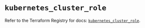 # `kubernetes_cluster_role`

Refer to the Terraform Registry for docs: [`kubernetes_cluster_role`](https://registry.terraform.io/providers/hashicorp/kubernetes/2.37.0/docs/resources/cluster_role).

